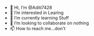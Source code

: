 - 👋 Hi, I’m @Aditi7428
- 👀 I’m interested in Learing
- 🌱 I’m currently learning Stuff
- 💞️ I’m looking to collaborate on nothing
- 📫 How to reach me...don't

<!---
Aditi7428/Aditi7428 is a ✨ special ✨ repository because its `README.md` (this file) appears on your GitHub profile.
You can click the Preview link to take a look at your changes.
--->

